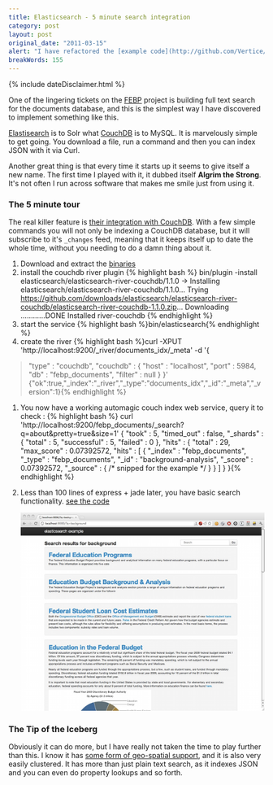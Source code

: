 ```yaml
---
title: Elasticsearch - 5 minute search integration
category: post
layout: post
original_date: "2011-03-15"
alert: "I have refactored the [example code](http://github.com/Vertice/elasticsearch-example) and made it less client specfic, and supporting the latest versions of node and ES."
breakWords: 155
---
```

{% include dateDisclaimer.html %}

One of the lingering tickets on the [FEBP](http://febp.newamerica.net) project is building full text search for the documents database, and this is the simplest way I have discovered to implement something like this.

[Elastisearch](http://elasticsearch.org) is to Solr what [CouchDB](http://couchdb.apache.org) is to MySQL. It is marvelously simple to get going. You download a file, run a command and then you can index JSON with it via Curl.

Another great thing is that every time it starts up it seems to give itself a new name. The first time I played with it, it dubbed itself __Algrim the Strong__. It's not often I run across software that makes me smile just from using it.

<!--more-->

### The 5 minute tour

The real killer feature is [their integration with CouchDB](http://www.elasticsearch.org/tutorials/2010/08/01/couchb-integration.html). With a few simple commands you will not only be indexing a CouchDB database, but it will subscribe to it's `_changes` feed, meaning that it keeps itself up to date the whole time, without you needing to do a damn thing about it.

1. Download and extract the [binaries](http://elasticsearch.com)
1. install the couchdb river plugin
    {% highlight bash %}
bin/plugin -install elasticsearch/elasticsearch-river-couchdb/1.1.0
-> Installing elasticsearch/elasticsearch-river-couchdb/1.1.0...
Trying https://github.com/downloads/elasticsearch/elasticsearch-river-couchdb/elasticsearch-river-couchdb-1.1.0.zip...
Downloading ............DONE
Installed river-couchdb
{% endhighlight %}
1. start the service 
    {% highlight bash %}bin/elasticsearch{% endhighlight %}
1. create the river
    {% highlight bash %}curl -XPUT 'http://localhost:9200/_river/documents_idx/_meta' -d '{
>    "type" : "couchdb",
>    "couchdb" : {
>        "host" : "localhost",
>        "port" : 5984,
>        "db" : "febp_documents",
>        "filter" : null
>    }
> }'
{"ok":true,"_index":"_river","_type":"documents_idx","_id":"_meta","_version":1}{% endhighlight %}

1. You now have a working automagic couch index web service, query it to check :
    {% highlight bash %}
curl 'http://localhost:9200/febp_documents/_search?q=about&pretty=true&size=1'
{
    "took" : 5,
    "timed_out" : false,
    "_shards" : {
      "total" : 5,
      "successful" : 5,
      "failed" : 0
    },
    "hits" : {
      "total" : 29,
      "max_score" : 0.07392572,
      "hits" : [ {
        "_index" : "febp_documents",
        "_type" : "febp_documents",
        "_id" : "background-analysis",
        "_score" : 0.07392572, "_source" : { /* snipped for the example */ } 
      } ]
    }
}{% endhighlight %}

1. Less than 100 lines of express + jade later, you have basic search functionality. [see the code](http://gihub.com/Vertice/elasticsearch-example/)

    <a href='/img/elasticsearch.png' target='_blank' class="img-wrapper"><img src='/img/elasticsearch.min.png' /></a>

### The Tip of the Iceberg

Obviously it can do more, but I have really not taken the time to play further than this. I know it has [some form of geo-spatial support](http://www.elasticsearch.org/guide/reference/mapping/geo-point-type.html), and it is also very easily clustered. It has more than just plain text search, as it indexes JSON and you can even do property lookups and so forth.
